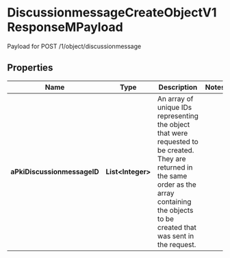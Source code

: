 

# DiscussionmessageCreateObjectV1ResponseMPayload

Payload for POST /1/object/discussionmessage

## Properties

| Name | Type | Description | Notes |
|------------ | ------------- | ------------- | -------------|
|**aPkiDiscussionmessageID** | **List&lt;Integer&gt;** | An array of unique IDs representing the object that were requested to be created.  They are returned in the same order as the array containing the objects to be created that was sent in the request. |  |



